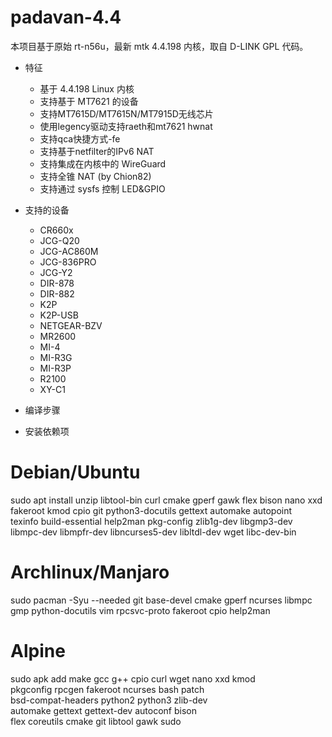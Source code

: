 # padavan-4.4 #

本项目基于原始 rt-n56u，最新 mtk 4.4.198 内核，取自 D-LINK GPL 代码。

- 特征
  - 基于 4.4.198 Linux 内核
  - 支持基于 MT7621 的设备
  - 支持MT7615D/MT7615N/MT7915D无线芯片
  - 使用legency驱动支持raeth和mt7621 hwnat
  - 支持qca快捷方式-fe
  - 支持基于netfilter的IPv6 NAT
  - 支持集成在内核中的 WireGuard
  - 支持全锥 NAT (by Chion82)
  - 支持通过 sysfs 控制 LED&GPIO


- 支持的设备
  - CR660x
  - JCG-Q20
  - JCG-AC860M
  - JCG-836PRO
  - JCG-Y2
  - DIR-878
  - DIR-882
  - K2P
  - K2P-USB
  - NETGEAR-BZV
  - MR2600
  - MI-4
  - MI-R3G
  - MI-R3P
  - R2100
  - XY-C1

- 编译步骤

 - 安装依赖项
# Debian/Ubuntu
sudo apt install unzip libtool-bin curl cmake gperf gawk flex bison nano xxd \
    fakeroot kmod cpio git python3-docutils gettext automake autopoint \
    texinfo build-essential help2man pkg-config zlib1g-dev libgmp3-dev \
    libmpc-dev libmpfr-dev libncurses5-dev libltdl-dev wget libc-dev-bin

# Archlinux/Manjaro
sudo pacman -Syu --needed git base-devel cmake gperf ncurses libmpc \
        gmp python-docutils vim rpcsvc-proto fakeroot cpio help2man

# Alpine
sudo apk add make gcc g++ cpio curl wget nano xxd kmod \
    pkgconfig rpcgen fakeroot ncurses bash patch \
    bsd-compat-headers python2 python3 zlib-dev \
    automake gettext gettext-dev autoconf bison \
    flex coreutils cmake git libtool gawk sudo

